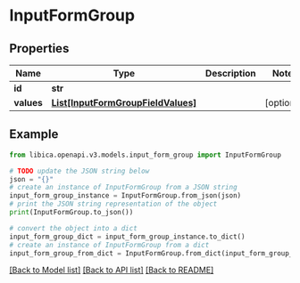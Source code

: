 # InputFormGroup


## Properties

Name | Type | Description | Notes
------------ | ------------- | ------------- | -------------
**id** | **str** |  | 
**values** | [**List[InputFormGroupFieldValues]**](InputFormGroupFieldValues.md) |  | [optional] 

## Example

```python
from libica.openapi.v3.models.input_form_group import InputFormGroup

# TODO update the JSON string below
json = "{}"
# create an instance of InputFormGroup from a JSON string
input_form_group_instance = InputFormGroup.from_json(json)
# print the JSON string representation of the object
print(InputFormGroup.to_json())

# convert the object into a dict
input_form_group_dict = input_form_group_instance.to_dict()
# create an instance of InputFormGroup from a dict
input_form_group_from_dict = InputFormGroup.from_dict(input_form_group_dict)
```
[[Back to Model list]](../README.md#documentation-for-models) [[Back to API list]](../README.md#documentation-for-api-endpoints) [[Back to README]](../README.md)


